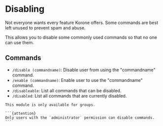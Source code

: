 # Disabling

Not everyone wants every feature Korone offers. Some commands are best left unused to prevent spam and abuse.

This allows you to disable some commonly used commands so that no one can use them.

## Commands

- `/disable (commandname)`: Disable user from using the "commandname" command.
- `/enable (commandname)`: Enable user to use the "commandname" command.
- `/disableable`: List all commands that can be disabled.
- `/disabled`: List all commands that are currently disabled.

````{note}
This module is only available for groups.

```{attention}
Only users with the `administrator` permission can disable commands.
```
````
